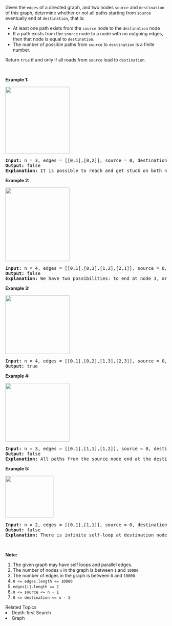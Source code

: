 <p>Given the <code>edges</code> of a directed graph, and two nodes <code>source</code> and <code>destination</code> of this graph, determine whether or not all paths starting from <code>source</code> eventually end at <code>destination</code>, that is:</p>

<ul>
	<li>At least one path exists from the <code>source</code> node to the <code>destination</code> node</li>
	<li>If a path exists from the <code>source</code> node to a node with no outgoing edges, then that node is equal to <code>destination</code>.</li>
	<li>The number of possible paths from <code>source</code> to <code>destination</code> is a finite number.</li>
</ul>

<p>Return <code>true</code> if and only if all roads from <code>source</code> lead to <code>destination</code>.</p>

<p>&nbsp;</p>

<p><strong>Example 1:</strong></p>

<p><img alt="" src="https://assets.leetcode.com/uploads/2019/03/16/485_example_1.png" style="width: 200px; height: 208px;" /></p>

<pre>
<strong>Input: </strong>n = 3, edges = <span id="example-input-1-2">[[0,1],[0,2]]</span>, source = <span id="example-input-1-3">0</span>, destination = 2
<strong>Output: </strong><span id="example-output-1">false</span>
<strong>Explanation: </strong>It is possible to reach and get stuck on both node 1 and node 2.
</pre>

<p><strong>Example 2:</strong></p>

<p><img alt="" src="https://assets.leetcode.com/uploads/2019/03/16/485_example_2.png" style="width: 200px; height: 230px;" /></p>

<pre>
<strong>Input: </strong>n = <span id="example-input-2-1">4</span>, edges = <span id="example-input-2-2">[[0,1],[0,3],[1,2],[2,1]]</span>, source = <span id="example-input-2-3">0</span>, destination = <span id="example-input-2-4">3</span>
<strong>Output: </strong><span id="example-output-2">false</span>
<strong>Explanation: </strong>We have two possibilities: to end at node 3, or to loop over node 1 and node 2 indefinitely.
</pre>

<p><strong>Example 3:</strong></p>

<p><img alt="" src="https://assets.leetcode.com/uploads/2019/03/16/485_example_3.png" style="width: 200px; height: 183px;" /></p>

<pre>
<strong>Input: </strong>n = <span id="example-input-3-1">4</span>, edges = <span id="example-input-3-2">[[0,1],[0,2],[1,3],[2,3]]</span>, source = <span id="example-input-3-3">0</span>, destination = <span id="example-input-3-4">3</span>
<strong>Output: </strong><span id="example-output-3">true</span>
</pre>

<p><strong>Example 4:</strong></p>

<p><img alt="" src="https://assets.leetcode.com/uploads/2019/03/16/485_example_4.png" style="width: 200px; height: 183px;" /></p>

<pre>
<strong>Input: </strong>n = <span id="example-input-4-1">3</span>, edges = <span id="example-input-4-2">[[0,1],[1,1],[1,2]]</span>, source = <span id="example-input-4-3">0</span>, destination = <span id="example-input-4-4">2</span>
<strong>Output: </strong><span id="example-output-4">false</span>
<strong>Explanation: </strong>All paths from the source node end at the destination node, but there are an infinite number of paths, such as 0-1-2, 0-1-1-2, 0-1-1-1-2, 0-1-1-1-1-2, and so on.
</pre>

<p><strong>Example 5:</strong></p>

<p><img alt="" src="https://assets.leetcode.com/uploads/2019/03/16/485_example_5.png" style="width: 150px; height: 131px;" /></p>

<pre>
<strong>Input: </strong>n = <span id="example-input-5-1">2</span>, edges = <span id="example-input-5-2">[[0,1],[1,1]]</span>, source = <span id="example-input-5-3">0</span>, destination = <span id="example-input-5-4">1</span>
<strong>Output: </strong><span id="example-output-5">false</span>
<strong>Explanation: </strong>There is infinite self-loop at destination node.
</pre>

<p>&nbsp;</p>

<p><strong>Note:</strong></p>

<ol>
	<li><italic>The given graph may have self loops and parallel edges.</italic></li>
	<li>The number of nodes <code>n</code> in the graph is between <code>1</code> and <code>10000</code></li>
	<li>The number of edges in the graph is between <code>0</code> and <code>10000</code></li>
	<li><code>0 &lt;= edges.length &lt;= 10000</code></li>
	<li><code>edges[i].length == 2</code></li>
	<li><code>0 &lt;= source &lt;= n - 1</code></li>
	<li><code>0 &lt;= destination &lt;= n - 1</code></li>
</ol>
<div><div>Related Topics</div><div><li>Depth-first Search</li><li>Graph</li></div></div>